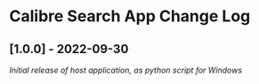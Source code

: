 # Calibre Search App Change Log

## [1.0.0] - 2022-09-30
_Initial release of host application, as python script for Windows_
